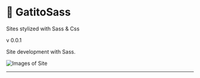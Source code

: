 <!--SassKE!, Narutooo!-->
#  🎀 GatitoSass

Sites stylized with Sass & Css

v 0.0.1

Site development with Sass.

![Images of Site](/src/assets/img/screen-v1.png)


------
